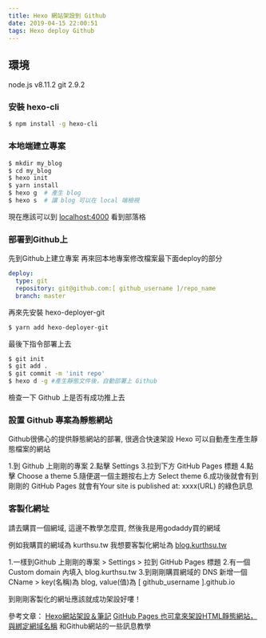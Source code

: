 ```yaml
---
title: Hexo 網站架設到 Github
date: 2019-04-15 22:00:51
tags: Hexo deploy Github
---
```


## 環境

node.js v8.11.2
git 2.9.2


### 安裝 hexo-cli

``` bash
$ npm install -g hexo-cli
```

### 本地端建立專案

``` bash
$ mkdir my_blog
$ cd my_blog
$ hexo init
$ yarn install
$ hexo g  # 產生 blog
$ hexo s  # 讓 blog 可以在 local 端檢視
```
現在應該可以到 [localhost:4000](http://localhost:4000/) 看到部落格

### 部署到Github上
先到Github上建立專案
再來回本地專案修改檔案最下面deploy的部分
``` yml _config.yml
deploy:
  type: git
  repository: git@github.com:[ github_username ]/repo_name
  branch: master
```
再來先安裝 hexo-deployer-git
``` bash
$ yarn add hexo-deployer-git
```
最後下指令部署上去
``` bash
$ git init
$ git add .
$ git commit -m 'init repo'
$ hexo d -g #產生靜態文件後，自動部署上 Github
```
檢查一下 Github 上是否有成功推上去

### 設置 Github 專案為靜態網站
Github很佛心的提供靜態網站的部署, 很適合快速架設 Hexo 可以自動產生產生靜態檔案的網站

1.到 Github 上剛剛的專案
2.點擊 Settings
3.拉到下方 GitHub Pages 標題
4.點擊 Choose a theme
5.隨便選一個主題按右上方 Select theme
6.成功後就會有到剛剛的 GitHub Pages 就會有Your site is published at: xxxx(URL) 的綠色訊息

### 客製化網址
請去購買一個網域, 這邊不教學怎麼買, 然後我是用godaddy買的網域

例如我購買的網域為 kurthsu.tw
我想要客製化網址為 [blog.kurthsu.tw](http://blog.kurthsu.tw/)

1.一樣到Github 上剛剛的專案 > Settings > 拉到 GitHub Pages 標題
2.有一個 Custom domain 內填入 blog.kurthsu.tw
3.到剛剛購買網域的 DNS 新增一個 CName > key(名稱)為 blog, value(值)為 [ github_username ].github.io

到剛剛客製化的網址應該就成功架設好嘍！

參考文章：
[Hexo網站架設＆筆記](https://sihhanwang.github.io/2019/04/09/hexo-tutorial/)
[GitHub Pages 也可拿來架設HTML靜態網站，與綁定網域名稱](https://www.minwt.com/website/server/18522.html)
和Github網站的一些訊息教學
